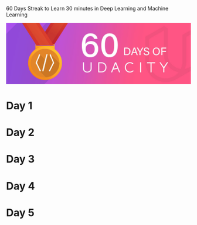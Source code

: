 60 Days Streak to Learn 30 minutes in Deep Learning and Machine Learning

![Udacity Badge](images/60DaysOfUdacity-Khush_Patel.jpg)

# Day 1
# Day 2
# Day 3
# Day 4
# Day 5



